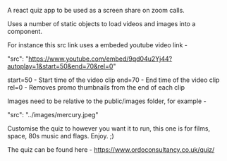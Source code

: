 A react quiz app to be used as a screen share on zoom calls. 

Uses a number of static objects to load videos and images into a component. 

For instance this src link uses a embeded youtube video link  - 

  "src": "https://www.youtube.com/embed/9qd04u2Yj44?autoplay=1&start=50&end=70&rel=0"

  start=50  - Start time of the video clip
  end=70 - End time of the video clip
  rel=0 - Removes promo thumbnails from the end of each clip

Images need to be relative to the public/images folder, for example - 

"src": "../images/mercury.jpeg"

Customise the quiz to however you want it to run, this one is for films, space, 80s music and flags. Enjoy. ;)

The quiz can be found here - 
https://www.ordoconsultancy.co.uk/quiz/





